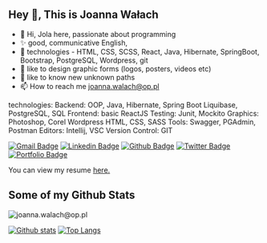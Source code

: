   ## Hey 👋, This is Joanna Wałach
  - 👋 Hi, Jola here, passionate about programming
- ✨ good, communicative English, 
- 🌱 technologies - HTML, CSS, SCSS, React, Java, Hibernate, SpringBoot, Bootstrap, PostgreSQL, Wordpress, git
- 💞️ like to design graphic forms (logos, posters, videos etc)
- 💞️ like to know new unknown paths
- 📫 How to reach me joanna.walach@op.pl

technologies:
Backend: OOP, Java, Hibernate, Spring Boot
Liquibase, PostgreSQL, SQL
Frontend: basic ReactJS
Testing: Junit, Mockito
Graphics: Photoshop, Corel
Wordpress
HTML, CSS, SASS
Tools: Swagger, PGAdmin, Postman
Editors: Intellij, VSC
Version Control: GIT

[![Gmail Badge](https://img.shields.io/badge/-joanna.walach@op.pl-c14438?style=flat&logo=Gmail&logoColor=white&link=mailto:joanna.walach@op.pl)](mailto:joanna.walach@op.pl) 
[![Linkedin Badge](https://img.shields.io/badge/-joanna.walach@op.pl-0072b1?style=flat&logo=Linkedin&logoColor=white&link=https://www.linkedin.com/in/joanna.walach@op.pl/)](https://www.linkedin.com/in/joanna.walach@op.pl/) [![Github Badge](https://img.shields.io/badge/-joanna.walach@op.pl-grey?style=flat&logo=github&logoColor=white&link=https://github.com/joanna.walach@op.pl/)](https://www.github.com/joanna.walach@op.pl/) [![Twitter Badge](https://img.shields.io/badge/-joanna.walach@op.pl-00acee?style=flat&logo=twitter&logoColor=white&link=https://twitter.com/joanna.walach@op.pl/)](https://www.twitter.com/joanna.walach@op.pl/) [![Portfolio Badge](https://img.shields.io/badge/portfolio-web-blue?style=flat&link=joanna.walach@op.pl/)](joanna.walach@op.pl/) <p align='left'> You can view my resume <a href='joanna.walach@op.pl ' target=_blank><u>here</u>.</a></p>
## Some of my Github Stats
<p align=left> <img src=https://komarev.com/ghpvc/?username=joanna.walach@op.pl alt=joanna.walach@op.pl /> </p>

[![Github stats](https://github-readme-stats.vercel.app/api?username=joanna.walach@op.pl&show_icons=true&include_all_commits=true)](https://github.com/joannawalach1/github-readme-stats)
[![Top Langs](https://github-readme-stats.vercel.app/api/top-langs/?username=joanna.walach@op.pl&layout=compact)](https://github.com/joannawalach1/github-readme-stats)

<!---
joannawalach1/joannawalach1 is a ✨ special ✨ repository because its `README.md` (this file) appears on your GitHub profile.
You can click the Preview link to take a look at your changes.
--->
